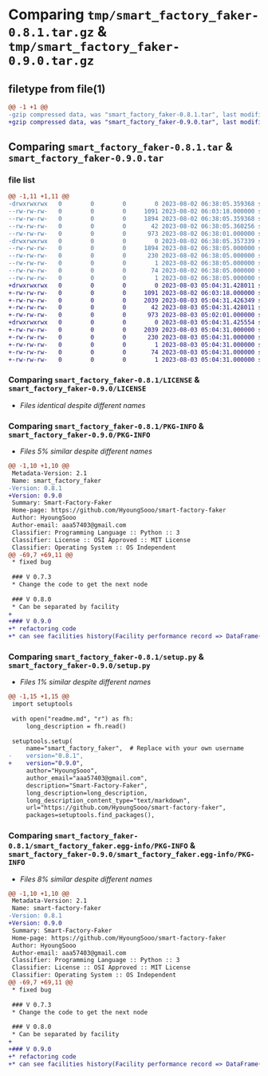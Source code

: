 # Comparing `tmp/smart_factory_faker-0.8.1.tar.gz` & `tmp/smart_factory_faker-0.9.0.tar.gz`

## filetype from file(1)

```diff
@@ -1 +1 @@
-gzip compressed data, was "smart_factory_faker-0.8.1.tar", last modified: Wed Aug  2 06:38:05 2023, max compression
+gzip compressed data, was "smart_factory_faker-0.9.0.tar", last modified: Thu Aug  3 05:04:31 2023, max compression
```

## Comparing `smart_factory_faker-0.8.1.tar` & `smart_factory_faker-0.9.0.tar`

### file list

```diff
@@ -1,11 +1,11 @@
-drwxrwxrwx   0        0        0        0 2023-08-02 06:38:05.359368 smart_factory_faker-0.8.1/
--rw-rw-rw-   0        0        0     1091 2023-08-02 06:03:18.000000 smart_factory_faker-0.8.1/LICENSE
--rw-rw-rw-   0        0        0     1894 2023-08-02 06:38:05.359368 smart_factory_faker-0.8.1/PKG-INFO
--rw-rw-rw-   0        0        0       42 2023-08-02 06:38:05.360256 smart_factory_faker-0.8.1/setup.cfg
--rw-rw-rw-   0        0        0      973 2023-08-02 06:38:01.000000 smart_factory_faker-0.8.1/setup.py
-drwxrwxrwx   0        0        0        0 2023-08-02 06:38:05.357339 smart_factory_faker-0.8.1/smart_factory_faker.egg-info/
--rw-rw-rw-   0        0        0     1894 2023-08-02 06:38:05.000000 smart_factory_faker-0.8.1/smart_factory_faker.egg-info/PKG-INFO
--rw-rw-rw-   0        0        0      230 2023-08-02 06:38:05.000000 smart_factory_faker-0.8.1/smart_factory_faker.egg-info/SOURCES.txt
--rw-rw-rw-   0        0        0        1 2023-08-02 06:38:05.000000 smart_factory_faker-0.8.1/smart_factory_faker.egg-info/dependency_links.txt
--rw-rw-rw-   0        0        0       74 2023-08-02 06:38:05.000000 smart_factory_faker-0.8.1/smart_factory_faker.egg-info/requires.txt
--rw-rw-rw-   0        0        0        1 2023-08-02 06:38:05.000000 smart_factory_faker-0.8.1/smart_factory_faker.egg-info/top_level.txt
+drwxrwxrwx   0        0        0        0 2023-08-03 05:04:31.428011 smart_factory_faker-0.9.0/
+-rw-rw-rw-   0        0        0     1091 2023-08-02 06:03:18.000000 smart_factory_faker-0.9.0/LICENSE
+-rw-rw-rw-   0        0        0     2039 2023-08-03 05:04:31.426349 smart_factory_faker-0.9.0/PKG-INFO
+-rw-rw-rw-   0        0        0       42 2023-08-03 05:04:31.428011 smart_factory_faker-0.9.0/setup.cfg
+-rw-rw-rw-   0        0        0      973 2023-08-03 05:02:01.000000 smart_factory_faker-0.9.0/setup.py
+drwxrwxrwx   0        0        0        0 2023-08-03 05:04:31.425554 smart_factory_faker-0.9.0/smart_factory_faker.egg-info/
+-rw-rw-rw-   0        0        0     2039 2023-08-03 05:04:31.000000 smart_factory_faker-0.9.0/smart_factory_faker.egg-info/PKG-INFO
+-rw-rw-rw-   0        0        0      230 2023-08-03 05:04:31.000000 smart_factory_faker-0.9.0/smart_factory_faker.egg-info/SOURCES.txt
+-rw-rw-rw-   0        0        0        1 2023-08-03 05:04:31.000000 smart_factory_faker-0.9.0/smart_factory_faker.egg-info/dependency_links.txt
+-rw-rw-rw-   0        0        0       74 2023-08-03 05:04:31.000000 smart_factory_faker-0.9.0/smart_factory_faker.egg-info/requires.txt
+-rw-rw-rw-   0        0        0        1 2023-08-03 05:04:31.000000 smart_factory_faker-0.9.0/smart_factory_faker.egg-info/top_level.txt
```

### Comparing `smart_factory_faker-0.8.1/LICENSE` & `smart_factory_faker-0.9.0/LICENSE`

 * *Files identical despite different names*

### Comparing `smart_factory_faker-0.8.1/PKG-INFO` & `smart_factory_faker-0.9.0/PKG-INFO`

 * *Files 5% similar despite different names*

```diff
@@ -1,10 +1,10 @@
 Metadata-Version: 2.1
 Name: smart_factory_faker
-Version: 0.8.1
+Version: 0.9.0
 Summary: Smart-Factory-Faker
 Home-page: https://github.com/HyoungSooo/smart-factory-faker
 Author: HyoungSooo
 Author-email: aaa57403@gmail.com
 Classifier: Programming Language :: Python :: 3
 Classifier: License :: OSI Approved :: MIT License
 Classifier: Operating System :: OS Independent
@@ -69,7 +69,11 @@
 * fixed bug
 
 ### V 0.7.3
 * Change the code to get the next node
 
 ### V 0.8.0
 * Can be separated by facility
+
+### V 0.9.0
+* refactoring code
+* can see facilities history(Facility performance record => DataFrame(columns = [@timestamp, expire, wait]))
```

### Comparing `smart_factory_faker-0.8.1/setup.py` & `smart_factory_faker-0.9.0/setup.py`

 * *Files 1% similar despite different names*

```diff
@@ -1,15 +1,15 @@
 import setuptools
 
 with open("readme.md", "r") as fh:
     long_description = fh.read()
 
 setuptools.setup(
     name="smart_factory_faker",  # Replace with your own username
-    version="0.8.1",
+    version="0.9.0",
     author="HyoungSooo",
     author_email="aaa57403@gmail.com",
     description="Smart-Factory-Faker",
     long_description=long_description,
     long_description_content_type="text/markdown",
     url="https://github.com/HyoungSooo/smart-factory-faker",
     packages=setuptools.find_packages(),
```

### Comparing `smart_factory_faker-0.8.1/smart_factory_faker.egg-info/PKG-INFO` & `smart_factory_faker-0.9.0/smart_factory_faker.egg-info/PKG-INFO`

 * *Files 8% similar despite different names*

```diff
@@ -1,10 +1,10 @@
 Metadata-Version: 2.1
 Name: smart-factory-faker
-Version: 0.8.1
+Version: 0.9.0
 Summary: Smart-Factory-Faker
 Home-page: https://github.com/HyoungSooo/smart-factory-faker
 Author: HyoungSooo
 Author-email: aaa57403@gmail.com
 Classifier: Programming Language :: Python :: 3
 Classifier: License :: OSI Approved :: MIT License
 Classifier: Operating System :: OS Independent
@@ -69,7 +69,11 @@
 * fixed bug
 
 ### V 0.7.3
 * Change the code to get the next node
 
 ### V 0.8.0
 * Can be separated by facility
+
+### V 0.9.0
+* refactoring code
+* can see facilities history(Facility performance record => DataFrame(columns = [@timestamp, expire, wait]))
```

